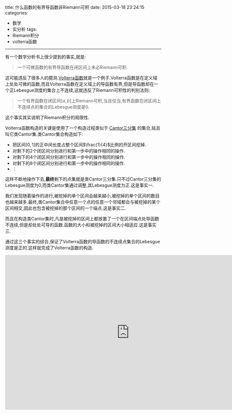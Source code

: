 title: 什么函数的有界导函数非Riemann可积
date: 2015-03-18 23:24:15
categories:
- 数学
- 实分析
tags:
- Riemann积分
- volterra函数

---
有一个数学分析书上很少提到的事实,就是:
> 一个可微函数的有界导函数在闭区间上未必Riemann可积.

这可能违反了很多人的臆测.[Volterra函数](http://en.wikipedia.org/wiki/Volterra%27s_function)就是一个例子.Volterra函数是在定义域上处处可微的函数,而且Volterra函数在定义域上的导函数有界,但是导函数却在一个正Lebesgue测度的集合上不连续,这就违反了Riemann可积性的判别法则:

>一个有界函数在闭区间$[a,b]$上Riemann可积,当且仅当,有界函数在闭区间上不连续点的集合的Lebesgue测度是$0$.

这个事实其实说明了Riemann积分的局限性.

Volterra函数构造的关键是使用了一个构造过程类似于 [Cantor三分集](http://zh.wikipedia.org/wiki/康托尔集) 的集合,姑且叫它类Cantor集.类Cantor集合构造如下:

+ 把区间$[0,1]$的正中间长度占整个区间$\frac{1}{4}$比例的开区间挖掉.
+ 对剩下的2个闭区间分别进行和第一步中的操作相同的操作.
+ 对剩下的4个闭区间分别进行和第一步中的操作相同的操作.
+ 对剩下的8个闭区间分别进行和第一步中的操作相同的操作.
+ $\vdots$

这样不断地操作下去,**最终**剩下的点集就是类Cantor三分集.只不过Cantor三分集的Lebesgue测度为$0$,而类Cantor集通过调整,其Lebesgue测度为正.这是事实一.

我们发现随着操作的进行,被挖掉的单个区间会越来越小,被挖掉的单个区间的数目也越来越多.最终,类Cantor集合中任意一个点的任意一个邻域都会与被挖掉的某个区间相交,因此也包含被挖掉的那个区间的一个端点.这是事实二.

而且在构造类Cantor集时,凡是被挖掉的区间上都放置了一个在区间端点处导函数不连续,但是却处处可导的函数.函数的大小和被挖掉的区间大小相适应.这是事实三.

通过这三个事实的综合,保证了Volterra函数的导函数的不连续点集合的Lebesgue测度是正的.这样就完成了Volterra函数的构造.
<iframe scrolling="no" src="https://tube.geogebra.org/material/iframe/id/57530/width/1247/height/444/border/888888/rc/true/ai/true/sdz/true/smb/true/stb/false/stbh/true/ld/true/sri/true/at/auto" width="800px" height="500px" style="border:0px;"> </iframe>
